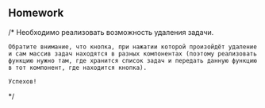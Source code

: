 ## Homework

/*
    Необходимо реализовать возможность удаления задачи.
    
    Обратите внимание, что кнопка, при нажатии которой произойдёт удаление и сам массив задач находятся в разных компонентах (поэтому реализовать функцию нужно там, где хранится список задач и передать данную функцию в тот компонент, где находится кнопка). 

    Успехов!
*/ 